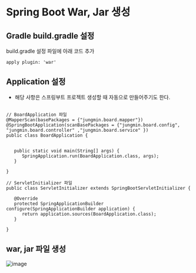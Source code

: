 <h1> Spring Boot War, Jar 생성 </h1>

<h2> Gradle build.gradle 설정 </h2>

build.gradle 설정 파일에 아래 코드 추가

`apply plugin: 'war'`

<h2> Application 설정 </h2>

- 해당 사항은 스프링부트 프로젝트 생성할 때 자동으로 만들어주기도 한다.

```

// BoardApplication 파일
@MapperScan(basePackages = {"jungmin.board.mapper"})
@SpringBootApplication(scanBasePackages = {"jungmin.board.config", "jungmin.board.controller" ,"jungmin.board.service" })
public class BoardApplication {


   public static void main(String[] args) {
      SpringApplication.run(BoardApplication.class, args);
   }

}

// ServletInitializer 파일
public class ServletInitializer extends SpringBootServletInitializer {

   @Override
   protected SpringApplicationBuilder configure(SpringApplicationBuilder application) {
      return application.sources(BoardApplication.class);
   }

}
```

<h2> war, jar 파일 생성 </h2>

![image](https://user-images.githubusercontent.com/74536458/179504059-ee64c605-0a6b-4713-b45a-d472ef6cdb98.png)
